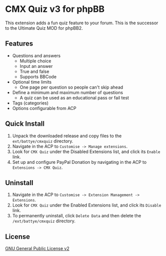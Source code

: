 # CMX Quiz v3 for phpBB
This extension adds a fun quiz feature to your forum.
This is the successor to the Ultimate Quiz MOD for phpBB2.

## Features
  * Questions and answers
    * Multiple choice
    * Input an answer
    * True and false
    * Supports BBCode
  * Optional time limits
    * One page per question so people can't skip ahead
  * Define a minimum and maximum number of questions
    * A quiz can be used as an educational pass or fail test
  * Tags (categories)
  * Options configurable from ACP

## Quick Install
  1. Unpack the downloaded release and copy files to the `ext/battye/cmxquiz` directory.
  2. Navigate in the ACP to `Customise -> Manage extensions`.
  3. Look for `CMX Quiz` under the Disabled Extensions list, and click its `Enable` link.
  4. Set up and configure PayPal Donation by navigating in the ACP to `Extensions -> CMX Quiz`.

## Uninstall
  1. Navigate in the ACP to `Customise -> Extension Management -> Extensions`.
  2. Look for `CMX Quiz` under the Enabled Extensions list, and click its `Disable` link.
  3. To permanently uninstall, click `Delete Data` and then delete the `/ext/battye/cmxquiz` directory.

## License
[GNU General Public License v2](https://opensource.org/licenses/GPL-2.0)
